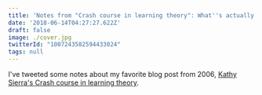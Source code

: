 ```yaml
---
title: 'Notes from "Crash course in learning theory": What''s actually hard'
date: '2018-06-14T04:27:27.622Z'
draft: false
image: ./cover.jpg
twitterId: "1007243582594433024"
tags: null
---
```


I've tweeted some notes about my favorite blog post from 2006, [Kathy Sierra's Crash course in learning theory](http://headrush.typepad.com/creating_passionate_users/2006/01/crash_course_in.html).

<post-separator></post-separator>

<div><twitter-embed hideConversation="true" id="1007225085466271746"></twitter-embed></div>
<div><twitter-embed hideConversation="true" id="1007225792957255681"></twitter-embed></div>
<div><twitter-embed hideConversation="true" id="1007227017052319745"></twitter-embed></div>
<div><twitter-embed hideConversation="true" id="1007227626803453954"></twitter-embed></div>
<div><twitter-embed hideConversation="true" id="1007227989891821575"></twitter-embed></div>
<div><twitter-embed hideConversation="true" id="1007228684380454912"></twitter-embed></div>
<div><twitter-embed hideConversation="true" id="1007229022789513216"></twitter-embed></div>
<div><twitter-embed hideConversation="true" id="1007229352189124608"></twitter-embed></div>
<div><twitter-embed hideConversation="true" id="1007230049068597248"></twitter-embed></div>
<div><twitter-embed hideConversation="true" id="1007230631690977281"></twitter-embed></div>
<div><twitter-embed hideConversation="true" id="1007231557256351744"></twitter-embed></div>
<div><twitter-embed hideConversation="true" id="1007232298138267649"></twitter-embed></div>
<div><twitter-embed hideConversation="true" id="1007232825571983360"></twitter-embed></div>
<div><twitter-embed hideConversation="true" id="1007233154589966336"></twitter-embed></div>
<div><twitter-embed hideConversation="true" id="1007233364133216256"></twitter-embed></div>
<div><twitter-embed hideConversation="true" id="1007233630463115264"></twitter-embed></div>
<div><twitter-embed hideConversation="true" id="1007234004997718017"></twitter-embed></div>
<div><twitter-embed hideConversation="true" id="1007234326667251713"></twitter-embed></div>
<div><twitter-embed hideConversation="true" id="1007235255265214464"></twitter-embed></div>
<div><twitter-embed hideConversation="true" id="1007235539576057856"></twitter-embed></div>
<div><twitter-embed hideConversation="true" id="1007235766349586432"></twitter-embed></div>
<div><twitter-embed hideConversation="true" id="1007237300663644173"></twitter-embed></div>
<div><twitter-embed hideConversation="true" id="1007260944076947458"></twitter-embed></div>